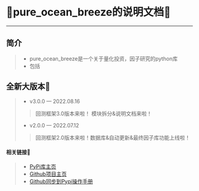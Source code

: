 # 🎈pure_ocean_breeze的说明文档🌟

---
## 简介
>* pure_ocean_breeze是一个关于量化投资，因子研究的python库
>* 包括

## 全新大版本📢
>* v3.0.0 — 2022.08.16
>>回测框架3.0版本来啦！ 模块拆分&说明文档来啦！
>* v2.0.0 — 2022.07.12
>>回测框架2.0版本来啦！数据库&自动更新&最终因子库功能上线啦！

#### 相关链接🔗
>* [PyPi库主页](https://pypi.org/project/pure-ocean-breeze/)
>* [Github项目主页](https://github.com/chen-001/pure_ocean_breeze)
>* [Github同步到Pypi操作手册](Github同步Pypi操作手册/Github同步Pypi操作手册.md)

